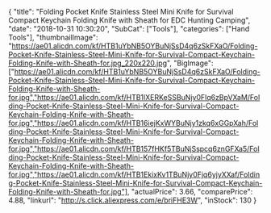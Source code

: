 {
	"title": "Folding Pocket Knife Stainless Steel Mini Knife for Survival Compact Keychain Folding Knife with Sheath for EDC Hunting Camping",
	"date": "2018-10-31 10:30:20",
	"SubCat": ["Tools"],
	"categories": ["Hand Tools"],
	"thumbnailImage": "https://ae01.alicdn.com/kf/HTB1uYbNB5OYBuNjSsD4q6zSkFXaO/Folding-Pocket-Knife-Stainless-Steel-Mini-Knife-for-Survival-Compact-Keychain-Folding-Knife-with-Sheath-for.jpg_220x220.jpg",
	"BigImage": ["https://ae01.alicdn.com/kf/HTB1uYbNB5OYBuNjSsD4q6zSkFXaO/Folding-Pocket-Knife-Stainless-Steel-Mini-Knife-for-Survival-Compact-Keychain-Folding-Knife-with-Sheath-for.jpg","https://ae01.alicdn.com/kf/HTB1lXERKeSSBuNjy0Flq6zBpVXaM/Folding-Pocket-Knife-Stainless-Steel-Mini-Knife-for-Survival-Compact-Keychain-Folding-Knife-with-Sheath-for.jpg","https://ae01.alicdn.com/kf/HTB16iejKxWYBuNjy1zkq6xGGpXah/Folding-Pocket-Knife-Stainless-Steel-Mini-Knife-for-Survival-Compact-Keychain-Folding-Knife-with-Sheath-for.jpg","https://ae01.alicdn.com/kf/HTB157fHKf5TBuNjSspcq6znGFXa5/Folding-Pocket-Knife-Stainless-Steel-Mini-Knife-for-Survival-Compact-Keychain-Folding-Knife-with-Sheath-for.jpg","https://ae01.alicdn.com/kf/HTB1EkixKv1TBuNjy0Fjq6yjyXXaf/Folding-Pocket-Knife-Stainless-Steel-Mini-Knife-for-Survival-Compact-Keychain-Folding-Knife-with-Sheath-for.jpg"],
	"actualPrice": 3.66,
	"comparePrice": 4.88,
	"linkurl": "http://s.click.aliexpress.com/e/briFHE3W",
	"inStock": 130
}
